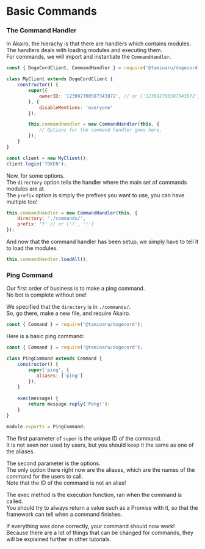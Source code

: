 # Basic Commands

### The Command Handler

In Akairo, the hierachy is that there are handlers which contains modules.  
The handlers deals with loading modules and executing them.  
For commands, we will import and instantiate the `CommandHandler`.  

```js
const { DogeCordClient, CommandHandler } = require('@taminaru/dogecord');

class MyClient extends DogeCordClient {
    constructor() {
        super({
            ownerID: '123992700587343872', // or ['123992700587343872', '86890631690977280']
        }, {
            disableMentions: 'everyone'
        });

        this.commandHandler = new CommandHandler(this, {
            // Options for the command handler goes here.
        });
    }
}

const client = new MyClient();
client.login('TOKEN');
```

Now, for some options.  
The `directory` option tells the handler where the main set of commands modules are at.  
The `prefix` option is simply the prefixes you want to use, you can have multiple too!  

```js
this.commandHandler = new CommandHandler(this, {
    directory: './commands/',
    prefix: '?' // or ['?', '!']
});
```

And now that the command handler has been setup, we simply have to tell it to load the modules.  

```js
this.commandHandler.loadAll();
```

### Ping Command

Our first order of business is to make a ping command.  
No bot is complete without one!  

We specified that the `directory` is in `./commands/`.  
So, go there, make a new file, and require Akairo.  

```js
const { Command } = require('@taminaru/dogecord');
```

Here is a basic ping command:  

```js
const { Command } = require('@taminaru/dogecord');

class PingCommand extends Command {
    constructor() {
        super('ping', {
           aliases: ['ping'] 
        });
    }
    
    exec(message) {
        return message.reply('Pong!');
    }
}

module.exports = PingCommand;
```

The first parameter of `super` is the unique ID of the command.  
It is not seen nor used by users, but you should keep it the same as one of the aliases.  

The second parameter is the options.  
The only option there right now are the aliases, which are the names of the command for the users to call.  
Note that the ID of the command is not an alias!  

The exec method is the execution function, ran when the command is called.  
You should try to always return a value such as a Promise with it, so that the framework can tell when a command finishes.  

If everything was done correctly, your command should now work!  
Because there are a lot of things that can be changed for commands, they will be explained further in other tutorials.  
